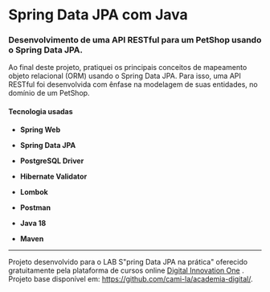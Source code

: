 # Spring Data JPA com Java

  

### Desenvolvimento de uma API RESTful para um PetShop usando o Spring Data JPA.

Ao final deste projeto, pratiquei os principais conceitos de mapeamento objeto relacional (ORM) usando o Spring Data JPA. Para isso, uma API RESTful foi desenvolvida com ênfase na modelagem de suas entidades, no domínio de um PetShop.

  

#### Tecnologia usadas

  

-  **Spring Web**

-  **Spring Data JPA**

-  **PostgreSQL Driver**

-  **Hibernate Validator**

-  **Lombok**

-  **Postman**

-  **Java 18**

-  **Maven**

---

  

Projeto desenvolvido para o LAB S"pring Data JPA na prática" oferecido gratuitamente pela plataforma de cursos online [Digital Innovation One](https://www.dio.me) . Projeto base disponível em: https://github.com/cami-la/academia-digital/.